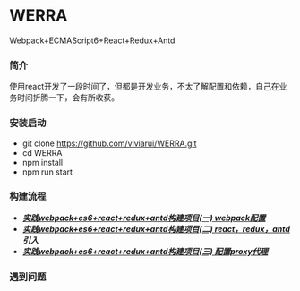# WERRA
Webpack+ECMAScript6+React+Redux+Antd

### 简介
使用react开发了一段时间了，但都是开发业务，不太了解配置和依赖，自己在业务时间折腾一下，会有所收获。

### 安装启动
+ git clone https://github.com/viviarui/WERRA.git
+ cd WERRA
+ npm install
+ npm run start

### 构建流程
+ [***实践webpack+es6+react+redux+antd构建项目(一) webpack配置***](https://blog.csdn.net/zr15829039341/article/details/85252846)
+ [***实践webpack+es6+react+redux+antd构建项目(二) react，redux，antd引入***](https://blog.csdn.net/zr15829039341/article/details/85267165)
+ [***实践webpack+es6+react+redux+antd构建项目(三) 配置proxy代理***](https://blog.csdn.net/zr15829039341/article/details/85321441)

### 遇到问题
